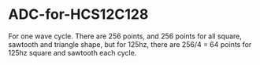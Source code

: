 # ADC-for-HCS12C128
For one wave cycle. There are 256 points, and 256 points for all square, sawtooth and triangle shape, but for 125hz, there are 256/4 = 64 points for 125hz square and sawtooth each cycle.
